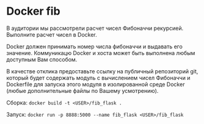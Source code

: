 # Docker fib

В аудитории мы рассмотрели расчет чисел Фибоначчи рекурсией. 
Выполните расчет чисел в Docker. 

Docker должен принимать номер числа фибоначчи и выдавать его значение. Коммуникацю Docker и хоста может быть выполнена любым доступным Вам способом.

В качестве отклика предоставьте ссылку на публичный репозиторий git, 
который будет содержать модуль с вычислением чисел Фибоначчи и 
Dockerfile для запуска этого модуля в изолированной среде Docker (любые 
дополнительные файлы по Вашему усмотрению).

Сборка: `docker build -t <USER>/fib_flask .`

Запуск: `docker run -p 8888:5000 --name fib_flask <USER>/fib_flask`
